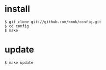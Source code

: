 # install

    $ git clone git://github.com/kmnk/config.git
    $ cd config
    $ make

# update

    $ make update
